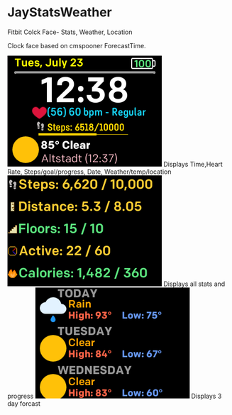 # JayStatsWeather
Fitbit Colck Face- Stats, Weather, Location

Clock face based on cmspooner ForecastTime.

![MAIN FACE](/images/JayStatsWeather.png)
Displays Time,Heart Rate, Steps/goal/progress, Date, Weather/temp/location
![STATS FACE](/images/JayStatsWeather2.png)
Displays all stats and progress
![FORECAST FACE](/images/JayStatsWeather3.png)
Displays 3 day forcast
